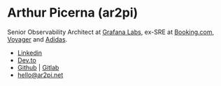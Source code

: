 # Arthur Picerna (ar2pi)

Senior Observability Architect at [Grafana Labs](https://grafana.com), ex-SRE at [Booking.com](https://www.booking.com), [Voyager](https://en.wikipedia.org/wiki/Voyager_Digital) and [Adidas](https://www.adidas.com).  

- [Linkedin](https://www.linkedin.com/in/arthurpicerna/)
- [Dev.to](https://dev.to/ar2pi)
- [Github](https://github.com/ar2pi) | [Gitlab](https://gitlab.com/ar2pi)
- [hello@ar2pi.net](mailto:hello@ar2pi.net)
